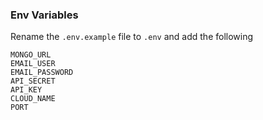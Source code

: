### Env Variables

Rename the `.env.example` file to `.env` and add the following

```
MONGO_URL
EMAIL_USER
EMAIL_PASSWORD
API_SECRET
API_KEY
CLOUD_NAME
PORT
```
